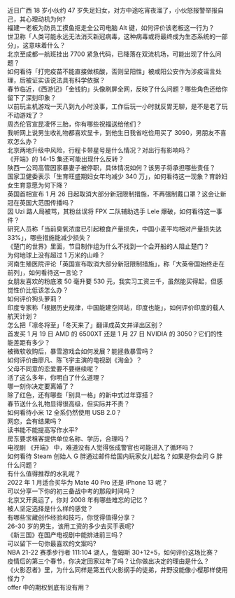 近日广西 18 岁小伙约 47 岁失足妇女，对方中途吃宵夜溜了，小伙怒报警举报自己，其心理动机为何?  
福建一老板为防员工摸鱼抠走全公司电脑 Alt 键，如何评价该老板这一行为？  
世卫称「人类可能永远无法消灭新冠病毒，这种病毒或将最终成为生态系统的一部分」，这意味着什么？  
北京至成都一航班挂出 7700 紧急代码，已降落在双流机场，可能出现了什么问题？  
如何看待「打完疫苗不能直接做核酸，否则呈阳性」被咸阳公安作为涉疫谣言处理，后被证实该说法具有科学依据？  
春节临近，《西游记》「金钱豹」头像刷屏全网，反映了什么问题？哪些角色还给你留下了深刻印象？  
以前玩主机游戏一天八到九小时没事，工作后玩一小时就反胃无聊，是不是老了玩不动游戏了？  
周杰伦官宣昆凌怀三胎，你有哪些祝福送给他们？  
我听网上说男生收礼物都喜欢显卡，到他生日我省吃俭用买了 3090，男朋友不喜欢怎么办？  
北京两地升级中风险，行程卡带星号是什么情况？对出行有影响吗？  
《开端》的 14-15 集还可能出现什么反转？  
陕西一公司高管因家暴妻子被停职，具体情况如何？该男子将承担哪些责任？  
国家卫健委表示「生育旺盛期妇女年均减少 340 万」，如何看待这一现象？育龄妇女生育意愿为何下降？  
英国首相宣布 1 月 26 日起取消大部分新冠限制措施，不再强制戴口罩？这会让新冠在英国大范围传播吗？  
因 Uzi 路人局被骂，其粉丝误将 FPX 二队辅助选手 Lele 爆破，如何看待这一事件？  
研究人员称「当前臭氧浓度已引起粮食产量损失，中国小麦平均相对产量损失达 33%」，哪些措施能减少损失？  
《楚门的世界》里面，节目制作组为什么不找到一个会开船的人阻止楚门？  
为何地球上没有超过 1 万米的山峰？  
河南生殖医院评论「英国宣布取消大部分新冠限制措施」，称「大英帝国始终走在前列」，如何看待这一言论？  
女朋友喜欢的粉底液 50 毫升要 530 元，我实习工资三千，虽然能买得起，但感觉性价比低该怎么办？  
如何评价狗头萝莉？  
印度专家称「根据历史规律，中国能建空间站，印度也能」，如何评价印度的载人航天计划？  
怎么把「凛冬将至」「冬天来了」翻译成英文并译出区别？  
首发买 1 月 19 日 AMD 的 6500XT 还是 1 月 27 日 NVIDIA 的 3050？它们的性能差距有多少？  
被微软收购后，暴雪游戏会如何发展？能拯救暴雪吗？  
如何评价由廖凡、陈飞宇主演的电视剧《淘金》？  
父母不同意的恋爱要不要继续呢？  
活了这么多年，你明白了什么道理？  
哪一刻你决定要离婚了？  
除了红色，还有哪些「别具一格」的新中式过年穿搭？  
春节送什么礼物显得很高级，但实际并不贵？  
如何看待小米 12 全系仍然使用 USB 2.0？  
网恋，会有结果吗？  
读书能不能提高写作水平?  
房东要求租客提供单位名称、学历，合理吗？  
电视剧 《开端》 中，难道没有人觉得张成警官也可能进入了循环吗？  
如何看待 Steam 创始人 G 胖通过邮件给国内玩家女儿起名？如果是你会问 G 胖什么问题？  
有什么值得推荐的水乳呢？  
2022 年 1 月适合买华为 Mate 40 Pro 还是 iPhone 13 呢？  
可以分享一下你的初三备战中考的那段时间吗？  
北京又开奥运了，你对 2008 年有哪些难忘的记忆？  
被人坚定选择是什么样的感觉？  
有哪些宝藏创作经验和技巧，你觉得值得分享？  
26-30 岁的男生，该用工资的多少去买手表呢?  
《新三国》在国产电视剧中能排进前三吗？  
可以留下一句你最喜欢的文案吗?  
NBA 21-22 赛季步行者 111:104 湖人，詹姆斯 30+12+5，如何评价这场比赛？  
疫情后的第三个春节，你决定回家过年了吗？让你做出决定的理由是什么？  
《火影忍者》里，为什么同样是第五代火影纲手的徒弟，井野没能像小樱那样使用怪力？  
offer 中的期权到底有没有用？  
